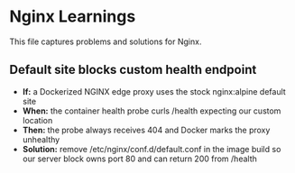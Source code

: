 # Nginx Learnings

This file captures problems and solutions for Nginx.

## Default site blocks custom health endpoint
- **If:** a Dockerized NGINX edge proxy uses the stock nginx:alpine default site
- **When:** the container health probe curls /health expecting our custom location
- **Then:** the probe always receives 404 and Docker marks the proxy unhealthy
- **Solution:** remove /etc/nginx/conf.d/default.conf in the image build so our server block owns port 80 and can return 200 from /health
